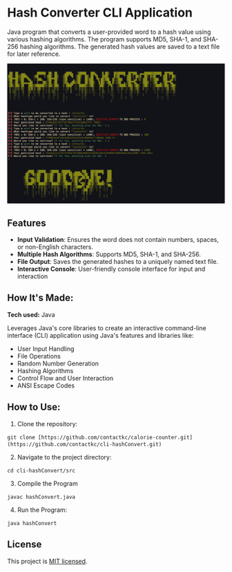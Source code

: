 # Hash Converter CLI Application
Java program that converts a user-provided word to a hash value using various hashing algorithms. The program supports MD5, SHA-1, and SHA-256 hashing algorithms. The generated hash values are saved to a text file for later reference.

![hashConvert-preview](/hashConvert-preview.png)

## Features
- **Input Validation**: Ensures the word does not contain numbers, spaces, or non-English characters.
- **Multiple Hash Algorithms**: Supports MD5, SHA-1, and SHA-256.
- **File Output**: Saves the generated hashes to a uniquely named text file.
- **Interactive Console**: User-friendly console interface for input and interaction

## How It's Made:

**Tech used:** Java

Leverages Java's core libraries to create an interactive command-line interface (CLI) application using Java's features and libraries like:
- User Input Handling
- File Operations
- Random Number Generation
- Hashing Algorithms
- Control Flow and User Interaction
- ANSI Escape Codes

## How to Use:

1. Clone the repository:
```
git clone [https://github.com/contactkc/calorie-counter.git](https://github.com/contactkc/cli-hashConvert.git)
```
2. Navigate to the project directory:
```
cd cli-hashConvert/src
```
3. Compile the Program 
```
javac hashConvert.java
```
4. Run the Program:
```
java hashConvert
```

## License
This project is [MIT licensed](LICENSE).
